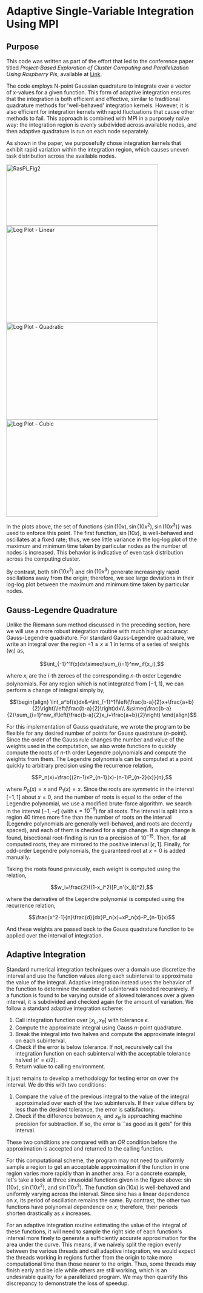 # Adaptive Single-Variable Integration Using MPI

## Purpose

This code was written as part of the effort that led to the conference paper titled _Project-Based Exploration of Cluster Computing and Parallelization Using Raspberry Pis_, available at [Link](https://ieeexplore.ieee.org/document/10025198).

The code employs N-point Gaussian quadrature to integrate over a vector of x-values for a given function. This form of adaptive integration ensures that the integration is both efficient and effective, similar to traditional quadrature methods for 'well-behaved' integration kernels. However, it is also efficient for integration kernels with rapid fluctuations that cause other methods to fail. This approach is combined with MPI in a purposely naïve way: the integration region is evenly subdivided across available nodes, and then adaptive quadrature is run on each node separately.

As shown in the paper, we purposefully chose integration kernels that exhibit rapid variation within the integration region, which causes uneven task distribution across the available nodes. 

<img width="400" height="161" alt="RasPi_Fig2" src="https://github.com/user-attachments/assets/114aaa1d-69db-4105-9d98-9b2cc3406b37" />
<img width="400" height="255" alt="Log Plot - Linear" src="https://github.com/user-attachments/assets/de101223-a177-454e-abde-4b716c5ef47e" /><img width="400" height="255" alt="Log Plot - Quadratic" src="https://github.com/user-attachments/assets/2fdf3b08-f1ce-4aac-994f-dc5fa3e145fd" />
<img width="400" height="255" alt="Log Plot - Cubic" src="https://github.com/user-attachments/assets/a0fc4b3f-6331-48cd-ab7f-bc175c43e29c" />

In the plots above, the set of functions $\{\sin(10x), \sin(10x^2), \sin(10x^3)\}$ was used to enforce this point. The first function, $\sin(10x)$, is well-behaved and oscillates at a fixed rate; thus, we see little variance in the log-log plot of the maximum and minimum time taken by particular nodes as the number of nodes is increased. This behavior is indicative of even task distribution across the computing cluster.

By contrast, both $\sin(10x^2)$ and $\sin(10x^3)$ generate increasingly rapid oscillations away from the origin; therefore, we see large deviations in their log-log plot between the maximum and minimum time taken by particular nodes.

## Gauss-Legendre Quadrature

Unlike the Riemann sum method discussed in the preceding section, here we will use a more robust integration routine with much higher accuracy: Gauss-Legendre quadrature. For standard Gauss-Legendre quadrature, we write an integral over the region $-1\le x\le1$ in terms of a series of weights ($w_i$) as,

$$\int_{-1}^1f(x)dx\simeq\sum_{i=1}^nw_if(x_i),$$

where $x_i$ are the $i$-th zeroes of the corresponding $n$-th order Legendre polynomials. For any region which is not integrated from $[-1,1]$, we can perform a change of integral simply by,

$$\begin{align}
\int_a^bf(x)dx&=\int_{-1}^1f\left(\frac{b-a}{2}x+\frac{a+b}{2}\right)\left(\frac{b-a}{2}\right)dx\\
&\simeq\frac{b-a}{2}\sum_{i=1}^nw_if\left(\frac{b-a}{2}x_i+\frac{a+b}{2}\right)
\end{align}$$

For this implementation of Gauss quadrature, we wrote the program to be flexible for any desired number of points for Gauss quadrature ($n$-point). Since the order of the Gauss rule changes the number and value of the weights used in the computation, we also wrote functions to quickly compute the roots of $n$-th order Legendre polynomials and compute the weights from them. The Legendre polynomials can be computed at a point quickly to arbitrary precision using the recurrence relation,

$$P_n(x)=\frac{(2n-1)xP_{n-1}(x)-(n-1)P_{n-2}(x)}{n},$$

where $P_0(x)=x$ and $P_1(x)=x$. Since the roots are symmetric in the interval $[-1,1]$ about $x=0$, and the number of roots is equal to the order of the Legendre polynomial, we use a modified brute-force algorithm. we search in the interval $[-1,-\epsilon]$ (with $\epsilon=10^{-9}$) for all roots. The interval is split into a region 40 times more fine than the number of roots on the interval (Legendre polynomials are generally well-behaved, and roots are decently spaced), and each of them is checked for a sign change. If a sign change is found, bisectional root-finding is run to a precision of $10^{-15}$. Then, for all computed roots, they are mirrored to the positive interval $[\epsilon,1]$. Finally, for odd-order Legendre polynomials, the guaranteed root at $x=0$ is added manually. 

Taking the roots found previously, each weight is computed using the relation,

$$w_i=\frac{2}{(1-x_i^2)[P_n'(x_i)]^2},$$

where the derivative of the Legendre polynomial is computed using the recurrence relation,

$$\frac{x^2-1}{n}\frac{d}{dx}P_n(x)=xP_n(x)-P_{n-1}(x)$$

And these weights are passed back to the Gauss quadrature function to be applied over the interval of integration.

## Adaptive Integration

Standard numerical integration techniques over a domain use discretize the interval and use the function values along each subinterval to approximate the value of the integral. Adaptive integration instead uses the behavior of the function to determine the number of subintervals needed recursively. If a function is found to be varying outside of allowed tolerances over a given interval, it is subdivided and checked again for the amount of variation. We follow a standard adaptive integration scheme:
1. Call integration function over $[x_L,x_R]$ with tolerance $\epsilon$.
2. Compute the approximate integral using Gauss $n$-point quadrature.
3. Break the integral into two halves and compute the approximate integral on each subinterval.
4. Check if the error is below tolerance. If not, recursively call the integration function on each subinterval with the acceptable tolerance halved ($\epsilon'=\epsilon/2$).
5. Return value to calling environment.

It just remains to develop a methodology for testing error on over the interval. We do this with two conditions:
1. Compare the value of the previous integral to the value of the integral approximated over each of the two subintervals. If their value differs by less than the desired tolerance, the error is satisfactory.
2. Check if the difference between $x_L$ and $x_R$ is approaching machine precision for subtraction. If so, the error is ``as good as it gets" for this interval.

These two conditions are compared with an _OR_ condition before the approximation is accepted and returned to the calling function.

For this computational scheme, the program may not need to uniformly sample a region to get an acceptable approximation if the function in one region varies more rapidly than in another area. For a concrete example, let's take a look at three sinusoidal functions given in the figure above: $\sin(10x)$, $\sin(10x^2)$, and $\sin(10x^3)$. The function $\sin(10x)$ is well-behaved and uniformly varying across the interval. Since sine has a linear dependence on $x$, its period of oscillation remains the same. By contrast, the other two functions have polynomial dependence on $x$; therefore, their periods shorten drastically as $x$ increases.

For an adaptive integration routine estimating the value of the integral of these functions, it will need to sample the right side of each function's interval more finely to generate a sufficiently accurate approximation for the area under the curve. This means, if we naïvely split the region evenly between the various threads and call adaptive integration, we would expect the threads working in regions further from the origin to take more computational time than those nearer to the origin. Thus, some threads may finish early and be idle while others are still working, which is an undesirable quality for a parallelized program. We may then quantify this discrepancy to demonstrate the loss of speedup.
